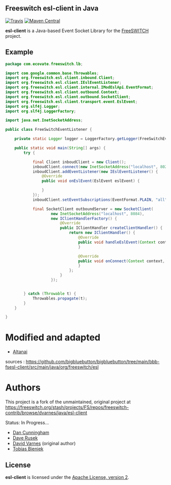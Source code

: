 ##  Freeswitch esl-client in Java

[![Travis](https://img.shields.io/travis/mgodave/esl-client.svg)](https://travis-ci.org/mgodave/esl-client)
[![Maven Central](https://img.shields.io/maven-central/v/org.freeswitch.esl.client/org.freeswitch.esl.client.svg)](http://search.maven.org/#artifactdetails%7Corg.freeswitch.esl.client%7Corg.freeswitch.esl.client%7C0.9.2%7Cbundle)

**esl-client** is a Java-based Event Socket Library for the
[FreeSWITCH](https://freeswitch.org/) project.



## Example

```java
package com.ecovate.freeswitch.lb;

import com.google.common.base.Throwables;
import org.freeswitch.esl.client.inbound.Client;
import org.freeswitch.esl.client.IEslEventListener;
import org.freeswitch.esl.client.internal.IModEslApi.EventFormat;
import org.freeswitch.esl.client.outbound.Context;
import org.freeswitch.esl.client.outbound.SocketClient;
import org.freeswitch.esl.client.transport.event.EslEvent;
import org.slf4j.Logger;
import org.slf4j.LoggerFactory;

import java.net.InetSocketAddress;

public class FreeSwitchEventListener {

    private static Logger logger = LoggerFactory.getLogger(FreeSwitchEventListener.class);

    public static void main(String[] args) {
        try {

            final Client inboudClient = new Client();
            inboudClient.connect(new InetSocketAddress("localhost", 8021), "ClueCon", 10);
            inboudClient.addEventListener(new IEslEventListener() {
                @Override
                public void onEslEvent(EslEvent eslEvent) {

                }
            });
            inboudClient.setEventSubscriptions(EventFormat.PLAIN, "all");

            final SocketClient outboundServer = new SocketClient(
                    new InetSocketAddress("localhost", 8084),
                    new IClientHandlerFactory() {
                        @Override
                        public IClientHandler createClientHandler() {
                            return new IClientHandler() {
                                @Override
                                public void handleEslEvent(Context context, EslEvent eslEvent) {
                                }

                                @Override
                                public void onConnect(Context context, EslEvent eslEvent) {
                                }
                            };
                        }
                    });


        } catch (Throwable t) {
            Throwables.propagate(t);
        }
    }

}
```
# Modified and adapted

- [Altanai](https://www.linkedin.com/in/altanai/)

sources : https://github.com/bigbluebutton/bigbluebutton/tree/main/bbb-fsesl-client/src/main/java/org/freeswitch/esl 


# Authors

This project is a fork of the unmaintained, original project at
<https://freeswitch.org/stash/projects/FS/repos/freeswitch-contrib/browse/dvarnes/java/esl-client>

Status: In Progress...

- [Dan Cunningham](mailto:dan.cunningham@readytalk.com)
- [Dave Rusek](mailto:dave.rusek@readytalk.com)
- [David Varnes](mailto:david.varnes@gmail.com) (original author)
- [Tobias Bieniek](https://github.com/Turbo87)

License
------------------------------------------------------------------------------

**esl-client** is licensed under the [Apache License, version 2](LICENSE).

